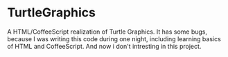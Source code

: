 # TurtleGraphics
A HTML/CoffeeScript realization of Turtle Graphics.
It has some bugs, because I was writing this code during one night, including learning basics of HTML and CoffeeScript. And now i don't intresting in this project.
